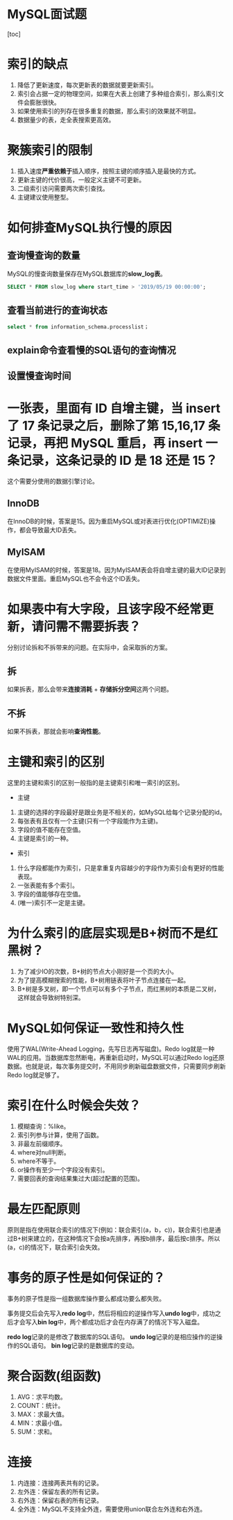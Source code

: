 # MySQL面试题

[toc]

# 索引的缺点
1. 降低了更新速度，每次更新表的数据就要更新索引。
2. 索引会占据一定的物理空间，如果在大表上创建了多种组合索引，那么索引文件会膨胀很快。
3. 如果使用索引的列存在很多重复的数据，那么索引的效果就不明显。
4. 数据量少的表，走全表搜索更高效。

# 聚簇索引的限制
1. 插入速度**严重依赖于**插入顺序，按照主键的顺序插入是最快的方式。
2. 更新主键的代价很高，一般定义主键不可更新。
3. 二级索引访问需要两次索引查找。
4. 主键建议使用整型。

# 如何排查MySQL执行慢的原因
## 查询慢查询的数量
MySQL的慢查询数量保存在MySQL数据库的**slow_log表**。
```sql
SELECT * FROM slow_log where start_time > '2019/05/19 00:00:00';
```
## 查看当前进行的查询状态
```sql
select * from information_schema.processlist；
```
## explain命令查看慢的SQL语句的查询情况

## 设置慢查询时间

# 一张表，里面有 ID 自增主键，当 insert 了 17 条记录之后，删除了第 15,16,17 条记录，再把 MySQL 重启，再 insert 一条记录，这条记录的 ID 是 18 还是 15？
这个需要分使用的数据引擎讨论。
## InnoDB
在InnoDB的时候，答案是15。因为重启MySQL或对表进行优化(OPTIMIZE)操作，都会导致最大ID丢失。
## MyISAM
在使用MyISAM的时候，答案是18。因为MyISAM表会将自增主键的最大ID记录到数据文件里面。重启MySQL也不会令这个ID丢失。

# 如果表中有大字段，且该字段不经常更新，请问需不需要拆表？
分别讨论拆和不拆带来的问题。在实际中，会采取拆的方案。
## 拆
如果拆表，那么会带来**连接消耗** + **存储拆分空间**这两个问题。
## 不拆
如果不拆表，那就会影响**查询性能**。

# 主键和索引的区别
这里的主键和索引的区别一般指的是主键索引和唯一索引的区别。
- 主键
1. 主键的选择的字段最好是跟业务是不相关的，如MySQL给每个记录分配的id。
2. 每张表有且仅有一个主键(只有一个字段能作为主键)。
3. 字段的值不能存在空值。
4. 主键是索引的一种。

- 索引
1. 什么字段都能作为索引，只是拿重复内容越少的字段作为索引会有更好的性能表现。
2. 一张表能有多个索引。
3. 字段的值能够存在空值。
4. (唯一)索引不一定是主键。

# 为什么索引的底层实现是B+树而不是红黑树？
1. 为了减少IO的次数，B+树的节点大小刚好是一个页的大小。
2. 为了提高模糊搜索的性能，B+树用链表将叶子节点连接在一起。
3. B+树是多叉树，即一个节点可以有多个子节点，而红黑树的本质是二叉树，这样就会导致树特别深。

# MySQL如何保证一致性和持久性
使用了WAL(Write-Ahead Logging，先写日志再写磁盘)。Redo log就是一种WAL的应用。当数据库忽然断电，再重新启动时，MySQL可以通过Redo log还原数据。也就是说，每次事务提交时，不用同步刷新磁盘数据文件，只需要同步刷新Redo log就足够了。

# 索引在什么时候会失效？
1. 模糊查询：%like。
2. 索引列参与计算，使用了函数。
3. 非最左前缀顺序。
4. where对null判断。
5. where不等于。
6. or操作有至少一个字段没有索引。
7. 需要回表的查询结果集过大(超过配置的范围)。

# 最左匹配原则
原则是指在使用联合索引的情况下(例如：联合索引(a，b，c))，联合索引也是通过B+树来建立的，在这种情况下会按a先排序，再按b排序，最后按c排序。所以(a，c)的情况下，联合索引会失效。

# 事务的原子性是如何保证的？
事务的原子性是指一组数据库操作要么都成功要么都失败。

事务提交后会先写入**redo log**中，然后将相应的逆操作写入**undo log**中，成功之后才会写入**bin log**中，两个都成功后才会在内存满了的情况下写入磁盘。

**redo log**记录的是修改了数据库的SQL语句。
**undo log**记录的是相应操作的逆操作的SQL语句。
**bin log**记录的是数据库的变动。

# 聚合函数(组函数)
1. AVG：求平均数。
2. COUNT：统计。
3. MAX：求最大值。
4. MIN：求最小值。
5. SUM：求和。

# 连接
1. 内连接：连接两表共有的记录。
2. 左外连：保留左表的所有记录。
3. 右外连：保留右表的所有记录。
4. 全外连：MySQL不支持全外连，需要使用union联合左外连和右外连。
